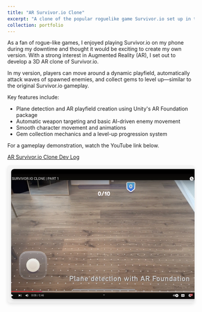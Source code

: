 ```yaml
---
title: "AR Survivor.io Clone"
excerpt: "A clone of the popular roguelike game Survivor.io set up in the AR environment<br/><img src='/images/AR_SURVIVOR_IO_CLONE_SCREENSHOT_1.png' height='300' width='500'>"
collection: portfolio
---
```


As a fan of rogue-like games, I enjoyed playing Survivor.io on my phone during my downtime and thought it would be exciting to create my own version. With a strong interest in Augmented Reality (AR), I set out to develop a 3D AR clone of Survivor.io.

In my version, players can move around a dynamic playfield, automatically attack waves of spawned enemies, and collect gems to level up—similar to the original Survivor.io gameplay.

Key features include:

- Plane detection and AR playfield creation using Unity's AR Foundation package
- Automatic weapon targeting and basic AI-driven enemy movement
- Smooth character movement and animations
- Gem collection mechanics and a level-up progression system

For a gameplay demonstration, watch the YouTube link below.

[AR Survivor.io Clone Dev Log](https://www.youtube.com/watch?v=fI0D3IZSMkc)

<style>
    /* Container for the horizontal scrolling bar */
    .scrolling-gallery {
        display: flex;
        overflow-x: scroll;
        scroll-behavior: smooth;
        padding: 10px;
        background-color: #f4f4f4; /* Optional background color */
        border-radius: 8px;
        box-shadow: 0px 4px 8px rgba(0, 0, 0, 0.1);
        gap: 10px;
    }

    /* Style scrollbar for Webkit browsers */
    .scrolling-gallery::-webkit-scrollbar {
        height: 8px;
    }

    /* Customize scrollbar thumb */
    .scrolling-gallery::-webkit-scrollbar-thumb {
        background-color: #e0e0e0; /* Lighter shade to blend in */
        border-radius: 4px;
        border: 1px solid #f0f0f0;;
    }

    /* Customize scrollbar track */
    .scrolling-gallery::-webkit-scrollbar-track {
        background-color: #f4f4f4;
    }

    /* Each image container */
    .image-container {
        flex: 0 0 auto;
        width: 500px; 
        height: 350px; /* Adjust width as needed */
        overflow: hidden;
        text-align: center;
        border-radius: 8px;
        box-shadow: 0px 4px 8px rgba(0, 0, 0, 0.15);
    }

    /* Image styling */
    .image-container img {
        width: 100%;
        height: 100%; /* Adjust height as needed */
        object-fit: cover;
        transition: transform 0.3s ease-in-out;
        border-radius: 8px 8px 0 0;
    }

    /* Scale image on hover */
    .image-container:hover img {
        transform: scale(1.1);
    }

    /* Caption styling */
    .caption {
        font-size: 14px;
        color: #333;
        background-color: #fff;
        font-weight: 500;
        padding: 4px 0;
    }
</style>

<div class="scrolling-gallery">
    <!-- Replace the src with actual image URLs -->
    <div class="image-container">
        <img src="/images/ARSI_1.jpeg">
    </div>
    <div class="image-container">
        <img src="/images/ARSI_2.jpeg">
    </div>
    <div class="image-container">
        <img src="/images/ARSI_3.jpeg">
    </div>
    <div class="image-container">
        <img src="/images/ARSI_4.jpeg">
    </div>
</div>



